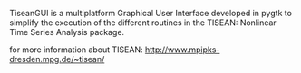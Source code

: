 TiseanGUI is a multiplatform Graphical User Interface developed in pygtk to simplify the execution of the different routines in the TISEAN: Nonlinear Time Series Analysis package.

for more information about TISEAN: http://www.mpipks-dresden.mpg.de/~tisean/